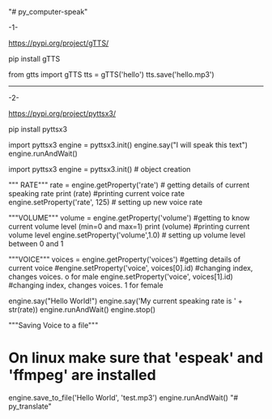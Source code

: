 "# py_computer-speak" 

-1-

https://pypi.org/project/gTTS/

pip install gTTS

from gtts import gTTS
tts = gTTS('hello')
tts.save('hello.mp3')



------------------------------------------------------------------------------------------------

-2-

https://pypi.org/project/pyttsx3/

pip install pyttsx3

import pyttsx3
engine = pyttsx3.init()
engine.say("I will speak this text")
engine.runAndWait()




import pyttsx3
engine = pyttsx3.init() # object creation

""" RATE"""
rate = engine.getProperty('rate')   # getting details of current speaking rate
print (rate)                        #printing current voice rate
engine.setProperty('rate', 125)     # setting up new voice rate


"""VOLUME"""
volume = engine.getProperty('volume')   #getting to know current volume level (min=0 and max=1)
print (volume)                          #printing current volume level
engine.setProperty('volume',1.0)    # setting up volume level  between 0 and 1

"""VOICE"""
voices = engine.getProperty('voices')       #getting details of current voice
#engine.setProperty('voice', voices[0].id)  #changing index, changes voices. o for male
engine.setProperty('voice', voices[1].id)   #changing index, changes voices. 1 for female

engine.say("Hello World!")
engine.say('My current speaking rate is ' + str(rate))
engine.runAndWait()
engine.stop()

"""Saving Voice to a file"""
# On linux make sure that 'espeak' and 'ffmpeg' are installed
engine.save_to_file('Hello World', 'test.mp3')
engine.runAndWait()
"# py_translate" 
